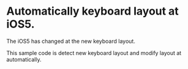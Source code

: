Automatically keyboard layout at iOS5.
=============

The iOS5 has changed at the new keyboard layout.

This sample code is detect new keyboard layout and modify layout at automatically.
